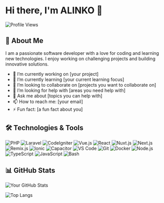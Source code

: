 # Hi there, I'm ALINKO 👋

![Profile Views](https://komarev.com/ghpvc/?username=jstalinko&color=blue)

## 🚀 About Me

I am a passionate software developer with a love for coding and learning new technologies. I enjoy working on challenging projects and building innovative solutions.

- 🔭 I’m currently working on [your project]
- 🌱 I’m currently learning [your current learning focus]
- 👯 I’m looking to collaborate on [projects you want to collaborate on]
- 🤔 I’m looking for help with [areas you need help with]
- 💬 Ask me about [topics you can help with]
- 📫 How to reach me: [your email]
- ⚡ Fun fact: [a fun fact about you]

## 🛠️ Technologies & Tools

![PHP](https://img.shields.io/badge/PHP-777BB4?style=flat&logo=php&logoColor=white)
![Laravel](https://img.shields.io/badge/Laravel-FF2D20?style=flat&logo=laravel&logoColor=white)
![CodeIgniter](https://img.shields.io/badge/CodeIgniter-EF4223?style=flat&logo=codeigniter&logoColor=white)
![Vue.js](https://img.shields.io/badge/Vue.js-4FC08D?style=flat&logo=vue.js&logoColor=white)
![React](https://img.shields.io/badge/React-61DAFB?style=flat&logo=react&logoColor=black)
![Nuxt.js](https://img.shields.io/badge/Nuxt.js-00DC82?style=flat&logo=nuxt.js&logoColor=white)
![Next.js](https://img.shields.io/badge/Next.js-000000?style=flat&logo=next.js&logoColor=white)
![Remix.js](https://img.shields.io/badge/Remix-000000?style=flat&logo=remix&logoColor=white)
![Ionic](https://img.shields.io/badge/Ionic-3880FF?style=flat&logo=ionic&logoColor=white)
![Capacitor](https://img.shields.io/badge/Capacitor-119EFF?style=flat&logo=capacitor&logoColor=white)
![VS Code](https://img.shields.io/badge/VS_Code-007ACC?style=flat&logo=visual-studio-code&logoColor=white)
![Git](https://img.shields.io/badge/Git-F05032?style=flat&logo=git&logoColor=white)
![Docker](https://img.shields.io/badge/Docker-2496ED?style=flat&logo=docker&logoColor=white)
![Node.js](https://img.shields.io/badge/Node.js-339933?style=flat&logo=node.js&logoColor=white)
![TypeScript](https://img.shields.io/badge/TypeScript-3178C6?style=flat&logo=typescript&logoColor=white)
![JavaScript](https://img.shields.io/badge/JavaScript-F7DF1E?style=flat&logo=javascript&logoColor=black)
![Bash](https://img.shields.io/badge/Bash-4EAA25?style=flat&logo=gnu-bash&logoColor=white)



## 📊 GitHub Stats

![Your GitHub Stats](https://github-readme-stats.vercel.app/api?username=jstalinko&show_icons=true&theme=radical)

![Top Langs](https://github-readme-stats.vercel.app/api/top-langs/?username=jstalinko&layout=compact&theme=radical)
